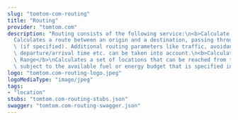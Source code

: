 ```yaml
---
slug: "tomtom-com-routing"
title: "Routing"
provider: "tomtom.com"
description: "Routing consists of the following service:\n<b>Calculate Route</b>\n\
  Calculates a route between an origin and a destination, passing through waypoints\
  \ (if specified). Additional routing parameters like traffic, avoidance conditions,\
  \ departure/arrival time etc. can be taken into account.\n<b>Calculate Reachable\
  \ Range</b>\nCalculates a set of locations that can be reached from the origin point,\
  \ subject to the available fuel or energy budget that is specified in the request."
logo: "tomtom.com-routing-logo.jpeg"
logoMediaType: "image/jpeg"
tags:
- "location"
stubs: "tomtom.com-routing-stubs.json"
swagger: "tomtom.com-routing-swagger.json"
---
```

